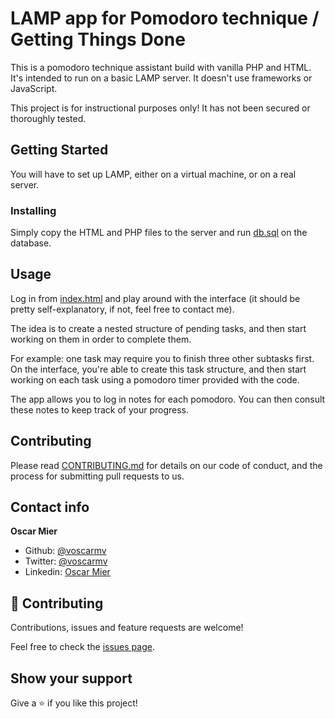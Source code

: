 # LAMP app for Pomodoro technique / Getting Things Done

This is a pomodoro technique assistant build with vanilla PHP and HTML. It's intended to run on a basic LAMP server. It doesn't use frameworks or JavaScript.

This project is for instructional purposes only! It has not been secured or thoroughly tested.

## Getting Started

You will have to set up LAMP, either on a virtual machine, or on a real server.

### Installing

Simply copy the HTML and PHP files to the server and run [db.sql](https://github.com/voscarmv/pomodori/blob/master/db.sql) on the database.

## Usage

Log in from [index.html](https://github.com/voscarmv/pomodori/blob/master/index.html) and play around with the interface (it should be pretty self-explanatory, if not, feel free to contact me).

The idea is to create a nested structure of pending tasks, and then start working on them in order to complete them.

For example: one task may require you to finish three other subtasks first. On the interface, you're able to create this task structure, and then start working on each task using a pomodoro timer provided with the code.

The app allows you to log in notes for each pomodoro. You can then consult these notes to keep track of your progress.

## Contributing

Please read [CONTRIBUTING.md](https://gist.github.com/PurpleBooth/b24679402957c63ec426) for details on our code of conduct, and the process for submitting pull requests to us.

## Contact info

**Oscar Mier**
- Github: [@voscarmv](https://github.com/voscarmv)
- Twitter: [@voscarmv](https://twitter.com/voscarmv)
- Linkedin: [Oscar Mier](https://www.linkedin.com/in/oscar-mier-072984196/) 

## 🤝 Contributing

Contributions, issues and feature requests are welcome!

Feel free to check the [issues page](../../issues/).

## Show your support

Give a ⭐️ if you like this project!
